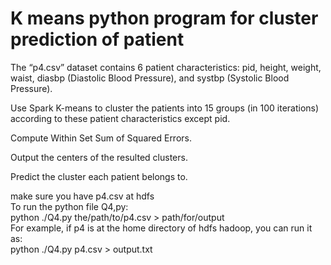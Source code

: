 # K means python program for cluster prediction of patient

The “p4.csv” dataset contains 6 patient characteristics: pid, height, weight, waist, diasbp (Diastolic Blood Pressure), and systbp (Systolic Blood Pressure). <br />

Use Spark K-means to cluster the patients into 15 groups (in 100 iterations) according to these patient characteristics except pid.<br />

Compute Within Set Sum of Squared Errors.<br />

Output the centers of the resulted clusters. <br />

Predict the cluster each patient belongs to. <br />

make sure you have p4.csv at hdfs<br />	
To run the python file Q4,py:	<br />
python ./Q4.py the/path/to/p4.csv > path/for/output 	<br />
For example, if p4 is at the home directory of hdfs hadoop, you can run it as:	<br />
python ./Q4.py p4.csv > output.txt <br />

